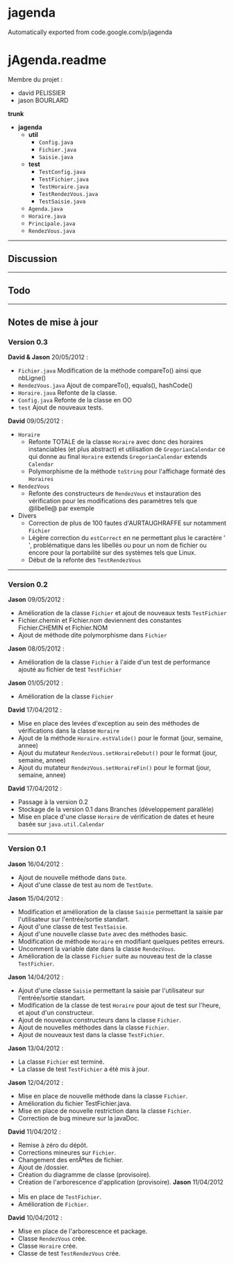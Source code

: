 # jagenda
Automatically exported from code.google.com/p/jagenda

# jAgenda.readme #

Membre du projet :
  * david PELISSIER
  * jason BOURLARD

**trunk**
  * **jagenda**
    * **util**
      * `Config.java`
      * `Fichier.java`
      * `Saisie.java`
    * **test**
      * `TestConfig.java`
      * `TestFichier.java`
      * `TestHoraire.java`
      * `TestRendezVous.java`
      * `TestSaisie.java`
    * `Agenda.java`
    * `Horaire.java`
    * `Principale.java`
    * `RendezVous.java`


---

## Discussion ##

---

## Todo ##

---

## Notes de mise à jour ##

### Version 0.3 ###

**David & Jason** 20/05/2012 :
  * `Fichier.java` Modification de la méthode compareTo() ainsi que nbLigne()
  * `RendezVous.java` Ajout de compareTo(), equals(), hashCode()
  * `Horaire.java` Refonte de la classe.
  * `Config.java` Refonte de la classe en OO
  * `test` Ajout de nouveaux tests.

**David** 09/05/2012 :
  * `Horaire`
    * Refonte TOTALE de la classe `Horaire` avec donc des horaires instanciables (et plus abstract) et utilisation de `GregorianCalendar` ce qui donne au final `Horaire` extends `GregorianCalendar` extends `Calendar`
    * Polymorphisme de la méthode `toString` pour l'affichage formaté des `Horaires`
  * `RendezVous`
    * Refonte des constructeurs de `RendezVous` et instauration des vérification pour les modifications des paramètres tels que @libelle@ par exemple
  * Divers
    * Correction de plus de 100 fautes d'AURTAUGHRAFFE sur notamment `Fichier`
    * Légère correction du `estCorrect` en ne permettant plus le caractère ' ', problématique dans les libellés ou pour un nom de fichier ou encore pour la portabilité sur des systèmes tels que Linux.
    * Début de la refonte des `TestRendezVous`

> 
---

### Version 0.2 ###

**Jason** 09/05/2012 :
  * Amélioration de la classe `Fichier` et ajout de nouveaux tests `TestFichier`
  * Fichier.chemin et Fichier.nom deviennent des constantes Fichier.CHEMIN et Fichier.NOM
  * Ajout de méthode dite polymorphisme dans `Fichier`

**Jason** 08/05/2012 :
  * Amélioration de la classe `Fichier` à l'aide d'un test de performance ajouté au fichier de test `TestFichier`

**Jason** 01/05/2012 :
  * Amélioration de la classe `Fichier`

**David** 17/04/2012 :
  * Mise en place des levées d'exception au sein des méthodes de vérifications dans la classe `Horaire`
  * Ajout de la méthode `Horaire.estValide()` pour le format (jour, semaine, annee)
  * Ajout du mutateur `RendezVous.setHoraireDebut()` pour le format (jour, semaine, annee)
  * Ajout du mutateur `RendezVous.setHoraireFin()` pour le format (jour, semaine, annee)

**David** 17/04/2012 :
  * Passage à la version 0.2
  * Stockage de la version 0.1 dans Branches (développement parallèle)
  * Mise en place d'une classe `Horaire` de vérification de dates et heure basée sur `java.util.Calendar`

> 
---

### Version 0.1 ###

**Jason** 16/04/2012 :
  * Ajout de nouvelle méthode dans `Date`.
  * Ajout d'une classe de test au nom de `TestDate`.

**Jason** 15/04/2012 :
  * Modification et amélioration de la classe `Saisie` permettant la saisie par l'utilisateur sur l'entrée/sortie standart.
  * Ajout d'une classe de test `TestSaisie`.
  * Ajout d'une nouvelle classe `Date` avec des méthodes basic.
  * Modification de méthode `Horaire` en modifiant quelques petites erreurs.
  * Uncomment la variable date dans la classe `RendezVous`.
  * Amélioration de la classe `Fichier` suite au nouveau test de la classe `TestFichier`.

**Jason** 14/04/2012 :
  * Ajout d'une classe `Saisie` permettant la saisie par l'utilisateur sur l'entrée/sortie standart.
  * Modification de la classe de test `Horaire` pour ajout de test sur l'heure, et ajout d'un constructeur.
  * Ajout de nouveaux constructeurs dans la classe `Fichier`.
  * Ajout de nouvelles méthodes dans la classe `Fichier`.
  * Ajout de nouveaux test dans la classe `TestFichier`.

**Jason** 13/04/2012 :
  * La classe `Fichier` est terminé.
  * La classe de test `TestFichier` a été mis à jour.

**Jason** 12/04/2012 :
  * Mise en place de nouvelle méthode dans la classe `Fichier`.
  * Amélioration du fichier TestFichier.java.
  * Mise en place de nouvelle restriction dans la classe `Fichier`.
  * Correction de bug mineure sur la javaDoc.

**David** 11/04/2012 :
  * Remise à zéro du dépôt.
  * Corrections mineures sur `Fichier`.
  * Changement des entÃªtes de fichier.
  * Ajout de /dossier.
  * Création du diagramme de classe (provisoire).
  * Création de l'arborescence d'application (provisoire).
**Jason** 11/04/2012 :
  * Mis en place de `TestFichier`.
  * Amélioration de `Fichier`.

**David** 10/04/2012 :
  * Mise en place de l'arborescence et package.
  * Classe `RendezVous` crée.
  * Classe `Horaire` crée.
  * Classe de test `TestRendezVous` crée.
